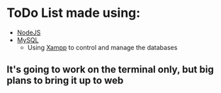 # ToDo List made using:

* [NodeJS](https://nodejs.org/en/)
* [MySQL](https://www.mysql.com/)
    * Using [Xampp](https://www.apachefriends.org/index.html) to control and manage the databases

## It's going to work on the terminal only, but big plans to bring it up to web
